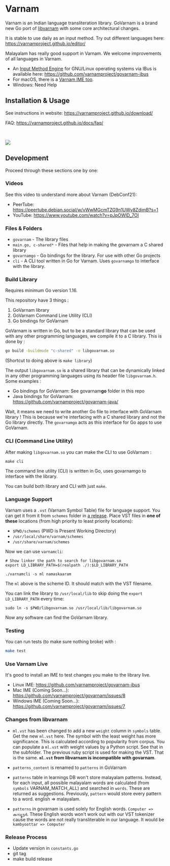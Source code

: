 # Varnam 

Varnam is an Indian language transliteration library. GoVarnam is a brand new Go port of [libvarnam](https://github.com/varnamproject/libvarnam) with some core architectural changes.

It is stable to use daily as an input method. Try out different languages here: https://varnamproject.github.io/editor/

Malayalam has really good support in Varnam. We welcome improvements of all languages in Varnam.

* An [Input Method Engine](https://en.wikipedia.org/wiki/Input_method) for GNU/Linux operating systems via IBus is available here: https://github.com/varnamproject/govarnam-ibus
* For macOS, there is a [Varnam IME too](https://github.com/varnamproject/varnam-macOS).
* Windows: Need Help

## Installation & Usage

See instructions in website: https://varnamproject.github.io/download/

FAQ: https://varnamproject.github.io/docs/faq/

<br/>

![](https://varnamproject.github.io/_index/free-to-write-anything.png)

## Development

Proceed through these sections one by one:

### Videos

See this video to understand more about Varnam (DebConf21):

* PeerTube: https://peertube.debian.social/w/vWwMGcmTZG9n1UWv8ZdimB?s=1
* YouTube: https://www.youtube.com/watch?v=pJpOWlD_7OI

### Files & Folders

* `govarnam` - The library files
* `main.go, c-shared*` - Files that help in making the govarnam a C shared library
* `govarnamgo` - Go bindings for the library. For use with other Go projects
* `cli` - A CLI tool written in Go for Varnam. Uses `govarnamgo` to interface with the library.

### Build Library

Requires minimum Go version 1.16.

This repository have 3 things :

1. GoVarnam library
2. GoVarnam Command Line Utility (CLI)
3. Go bindings for GoVarnam

GoVarnam is written in Go, but to be a standard library that can be used with any other programming languages, we compile it to a C library. This is done by :
```bash
go build -buildmode "c-shared" -o libgovarnam.so
```

(Shortcut to doing above is `make library`)

The output `libgovarnam.so` is a shared library that can be dynamically linked in any other programming languages using its header file `libgovarnam.h`. Some examples :

* Go bindings for GoVarnam: See govarnam**go** folder in this repo
* Java bindings for GoVarnam: https://github.com/varnamproject/govarnam-java/

Wait, it means we need to write another Go file to interface with GoVarnam library ! This is because we're interfacing with a C shared library and not the Go library directly. The `govarnamgo` acts as this interface for Go apps to use GoVarnam.

### CLI (Command Line Utility)

After making `libgovarnam.so` you can make the CLI to use GoVarnam :

```
make cli
```

The command line utility (CLI) is written in Go, uses govarnamgo to interface with the library.

You can build both library and CLI with just `make`.

### Language Support

Varnam uses a `.vst` (Varnam Symbol Table) file for language support. You can get it from it from `schemes` folder in [a release](https://github.com/varnamproject/schemes/releases). Place VST files in **one of these** locations (from high priority to least priority locations):

* `$PWD/schemes` (PWD is Present Working Directory)
* `/usr/local/share/varnam/schemes`
* `/usr/share/varnam/schemes`

Now we can use `varnamcli`:

```
# Show linker the path to search for libgovarnam.so
export LD_LIBRARY_PATH=$(realpath ./):$LD_LIBRARY_PATH

./varnamcli -s ml namaskaaram
```

The `ml` above is the scheme ID. It should match with the VST filename.

You can link the library to `/usr/local/lib` to skip doing the `export LD_LIBRARY_PATH` every time:

```
sudo ln -s $PWD/libgovarnam.so /usr/local/lib/libgovarnam.so
```

Now any software can find the GoVarnam library.

### Testing

You can run tests (to make sure nothing broke) with :
```bash
make test
```

### Use Varnam Live

It's good to install an IME to test changes you make to the library live.

* Linux IME: https://github.com/varnamproject/govarnam-ibus
* Mac IME (Coming Soon...): https://github.com/varnamproject/govarnam/issues/8
* Windows IME (Coming Soon...): https://github.com/varnamproject/govarnam/issues/7

### Changes from libvarnam

* `ml.vst` has been changed to add a new `weight` column in `symbols` table. Get the new `ml.vst` here. The symbol with the least weight has more significance. This is calculated according to popularity from corpus. You can populate a `ml.vst` with weight values by a Python script. See that in the subfolder. The previous ruby script is used for making the VST. That is the same. **`ml.vst` from libvarnam is incompatible with govarnam**.

* `patterns_content` is renamed to `patterns` in GoVarnam

* `patterns` table in learnings DB won't store malayalam patterns. Instead, for each input, all possible malayalam words are calculated (from `symbols` VARNAM_MATCH_ALL) and searched in `words`. These are returned as suggestions. Previously, `pattern` would store every pattern to a word. english => malayalam.

* `patterns` in govarnam is used solely for English words. `Computer => കമ്പ്യൂട്ടർ`. These English words won't work out with our VST tokenizer cause the words are not really transliterable in our language. It would be `kambyoottar => Computer`

### Release Process

* Update version in `constants.go`
* git tag
* make build release
